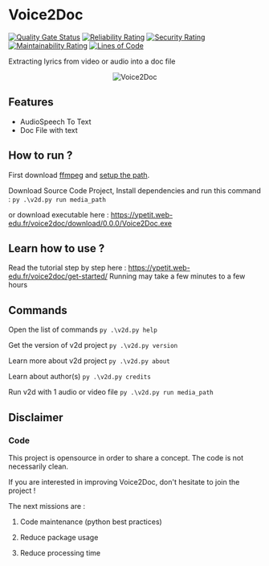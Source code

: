 # Voice2Doc

[![Quality Gate Status](https://sonarcloud.io/api/project_badges/measure?project=YP522_Voice2Doc&metric=alert_status)](https://sonarcloud.io/summary/new_code?id=YP522_Voice2Doc) [![Reliability Rating](https://sonarcloud.io/api/project_badges/measure?project=YP522_Voice2Doc&metric=reliability_rating)](https://sonarcloud.io/summary/new_code?id=YP522_Voice2Doc) [![Security Rating](https://sonarcloud.io/api/project_badges/measure?project=YP522_Voice2Doc&metric=security_rating)](https://sonarcloud.io/summary/new_code?id=YP522_Voice2Doc) [![Maintainability Rating](https://sonarcloud.io/api/project_badges/measure?project=YP522_Voice2Doc&metric=sqale_rating)](https://sonarcloud.io/summary/new_code?id=YP522_Voice2Doc) [![Lines of Code](https://sonarcloud.io/api/project_badges/measure?project=YP522_Voice2Doc&metric=ncloc)](https://sonarcloud.io/summary/new_code?id=YP522_Voice2Doc)

 Extracting lyrics from video or audio into a doc file

<p align="center">
  <img src="https://ypetit.web-edu.fr/voice2doc/voice2doc_banner.png" title="Voice2Doc">
</p>

## Features

- AudioSpeech To Text
- Doc File with text

## How to run ?
First download [ffmpeg](https://www.ffmpeg.org/download.html) and [setup the path](https://www.youtube.com/results?search_query=install+ffmpeg).

Download Source Code Project, Install dependencies and run this command :
`py .\v2d.py run media_path`

or download executable here :
https://ypetit.web-edu.fr/voice2doc/download/0.0.0/Voice2Doc.exe


## Learn how to use ?
Read the tutorial step by step here : https://ypetit.web-edu.fr/voice2doc/get-started/
Running may take a few minutes to a few hours

## Commands
Open the list of commands
`py .\v2d.py help`

Get the version of v2d project
`py .\v2d.py version`

Learn more about v2d project
`py .\v2d.py about`
    
Learn about author(s)
`py .\v2d.py credits`

Run v2d with 1 audio or video file
`py .\v2d.py run media_path`

## Disclaimer
### Code
This project is opensource in order to share a concept.
The code is not necessarily clean.

If you are interested in improving Voice2Doc, don't hesitate to join the project ! 

The next missions are :

1. Code maintenance (python best practices)

2. Reduce package usage

3. Reduce processing time